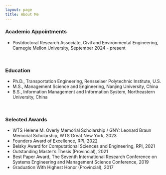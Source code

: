 ```yaml
---
layout: page
title: About Me
---
```



### Academic Appointments

- Postdoctoral Research Associate, Civil and Environmental Engineering, Carnegie Mellon University, September 2024 - present

<br>

### Education

- Ph.D., Transportation Engineering, Rensselaer Polytechnic Institute, U.S.
- M.S., Management Science and Engineering, Nanjing University, China
- B.S., Information Management and Information System, Northeastern University, China 

<br>

### Selected Awards 

- WTS Helene M. Overly Memorial Scholarship / GNY: Leonard Braun Memorial Scholarship, WTS Great New York, 2023
- Founders Award of Excellence, RPI, 2022
- Belsky Award for Computational Sciences and Engineering, RPI, 2021
- Outstanding Master’s Thesis (Provincial), 2021
- Best Paper Award, The Seventh International Research Conference on Systems Engineering and Management Science Conference, 2019
- Graduation With Highest Honor (Provincial), 2017




